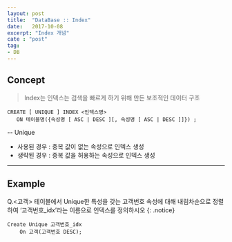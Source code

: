 ```yaml
---
layout: post
title:  "DataBase :: Index"
date:   2017-10-08
excerpt: "Index 개념"
cate : "post"
tag:
- DB
---
```


## Concept

> Index는 인덱스는 검색을 빠르게 하기 위해 만든 보조적인 데이터 구조

 ```
CREATE [ UNIQUE ] INDEX <인덱스명>
    ON 테이블명({속성명 [ ASC | DESC ][, 속성명 [ ASC | DESC ]]}) ;
```    
-- Unique
* 사용된 경우 : 중복 값이 없는 속성으로 인덱스 생성
* 생략된 경우 : 중복 값을 허용하는 속성으로 인덱스 생성

---

## Example

 Q.<고객> 테이블에서 Unique한 특성을 갖는 고객번호 속성에 대해 내림차순으로 정렬하여 ‘고객번호_idx’라는 이름으로 인덱스를 정의하시오
{: .notice}


```    
Create Unique 고객번호_idx
	On 고객(고객번호 DESC);
```    


